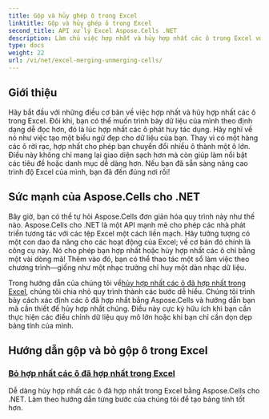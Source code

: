 ```yaml
---
title: Gộp và hủy ghép ô trong Excel
linktitle: Gộp và hủy ghép ô trong Excel
second_title: API xử lý Excel Aspose.Cells .NET
description: Làm chủ việc hợp nhất và hủy hợp nhất các ô trong Excel với hướng dẫn Aspose.Cells cho .NET dễ dàng của chúng tôi. Nâng cao kỹ năng bảng tính của bạn.
type: docs
weight: 22
url: /vi/net/excel-merging-unmerging-cells/
---
```

## Giới thiệu

Hãy bắt đầu với những điều cơ bản về việc hợp nhất và hủy hợp nhất các ô trong Excel. Đôi khi, bạn có thể muốn trình bày dữ liệu của mình theo định dạng dễ đọc hơn, đó là lúc hợp nhất các ô phát huy tác dụng. Hãy nghĩ về nó như việc tạo một biểu ngữ đẹp cho dữ liệu của bạn. Thay vì có một hàng các ô rời rạc, hợp nhất cho phép bạn chuyển đổi nhiều ô thành một ô lớn. Điều này không chỉ mang lại giao diện sạch hơn mà còn giúp làm nổi bật các tiêu đề hoặc danh mục dễ dàng hơn. Nếu bạn đã sẵn sàng nâng cao trình độ Excel của mình, bạn đã đến đúng nơi rồi!

## Sức mạnh của Aspose.Cells cho .NET

Bây giờ, bạn có thể tự hỏi Aspose.Cells đơn giản hóa quy trình này như thế nào. Aspose.Cells cho .NET là một API mạnh mẽ cho phép các nhà phát triển tương tác với các tệp Excel một cách liền mạch. Hãy tưởng tượng có một con dao đa năng cho các hoạt động của Excel; về cơ bản đó chính là công cụ này. Nó cho phép bạn hợp nhất hoặc hủy hợp nhất các ô chỉ bằng một vài dòng mã! Thêm vào đó, bạn có thể thao tác một sổ làm việc theo chương trình—giống như một nhạc trưởng chỉ huy một dàn nhạc dữ liệu. 

 Trong hướng dẫn của chúng tôi về[hủy hợp nhất các ô đã hợp nhất trong Excel](./unmerge-merged-cells/), chúng tôi chia nhỏ quy trình thành các bước dễ hiểu. Chúng tôi trình bày cách xác định các ô đã hợp nhất bằng Aspose.Cells và hướng dẫn bạn mã cần thiết để hủy hợp nhất chúng. Điều này cực kỳ hữu ích khi bạn cần thực hiện các điều chỉnh dữ liệu quy mô lớn hoặc khi bạn chỉ cần dọn dẹp bảng tính của mình. 

## Hướng dẫn gộp và bỏ gộp ô trong Excel
### [Bỏ hợp nhất các ô đã hợp nhất trong Excel](./unmerge-merged-cells/)
Dễ dàng hủy hợp nhất các ô đã hợp nhất trong Excel bằng Aspose.Cells cho .NET. Làm theo hướng dẫn từng bước của chúng tôi để tạo bảng tính tốt hơn.